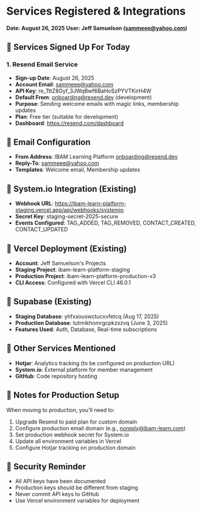 # Services Registered & Integrations
**Date: August 26, 2025**
**User: Jeff Samuelson (sammeee@yahoo.com)**

## 🎯 Services Signed Up For Today

### 1. Resend Email Service
- **Sign-up Date**: August 26, 2025
- **Account Email**: sammeee@yahoo.com  
- **API Key**: re_TttZ8Gyf_3JWqBwf6BaHoSzPYVTKirH4W
- **Default From**: onboarding@resend.dev (development)
- **Purpose**: Sending welcome emails with magic links, membership updates
- **Plan**: Free tier (suitable for development)
- **Dashboard**: https://resend.com/dashboard

## 📧 Email Configuration
- **From Address**: IBAM Learning Platform <onboarding@resend.dev>
- **Reply-To**: sammeee@yahoo.com
- **Templates**: Welcome email, Membership updates

## 🔗 System.io Integration (Existing)
- **Webhook URL**: https://ibam-learn-platform-staging.vercel.app/api/webhooks/systemio
- **Secret Key**: staging-secret-2025-secure
- **Events Configured**: TAG_ADDED, TAG_REMOVED, CONTACT_CREATED, CONTACT_UPDATED

## 🚀 Vercel Deployment (Existing)
- **Account**: Jeff Samuelson's Projects
- **Staging Project**: ibam-learn-platform-staging
- **Production Project**: ibam-learn-platform-production-v3
- **CLI Access**: Configured with Vercel CLI 46.0.1

## 💾 Supabase (Existing)
- **Staging Database**: yhfxxouswctucxvfetcq (Aug 17, 2025)
- **Production Database**: tutrnikhomrgcpkzszvq (June 3, 2025)
- **Features Used**: Auth, Database, Real-time subscriptions

## 🎨 Other Services Mentioned
- **Hotjar**: Analytics tracking (to be configured on production URL)
- **System.io**: External platform for member management
- **GitHub**: Code repository hosting

## 📝 Notes for Production Setup

When moving to production, you'll need to:
1. Upgrade Resend to paid plan for custom domain
2. Configure production email domain (e.g., noreply@ibam-learn.com)
3. Set production webhook secret for System.io
4. Update all environment variables in Vercel
5. Configure Hotjar tracking on production domain

## 🔐 Security Reminder
- All API keys have been documented
- Production keys should be different from staging
- Never commit API keys to GitHub
- Use Vercel environment variables for deployment